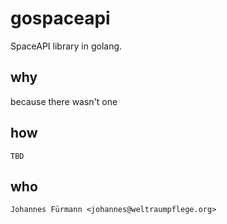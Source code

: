 gospaceapi
==========

SpaceAPI library in golang.

why
---
because there wasn't one

how
---
	TBD

who
---

	Johannes Fürmann <johannes@weltraumpflege.org>
